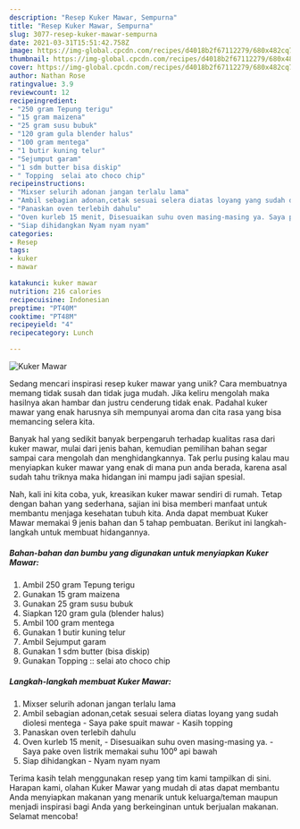 ```yaml
---
description: "Resep Kuker Mawar, Sempurna"
title: "Resep Kuker Mawar, Sempurna"
slug: 3077-resep-kuker-mawar-sempurna
date: 2021-03-31T15:51:42.758Z
image: https://img-global.cpcdn.com/recipes/d4018b2f67112279/680x482cq70/kuker-mawar-foto-resep-utama.jpg
thumbnail: https://img-global.cpcdn.com/recipes/d4018b2f67112279/680x482cq70/kuker-mawar-foto-resep-utama.jpg
cover: https://img-global.cpcdn.com/recipes/d4018b2f67112279/680x482cq70/kuker-mawar-foto-resep-utama.jpg
author: Nathan Rose
ratingvalue: 3.9
reviewcount: 12
recipeingredient:
- "250 gram Tepung terigu"
- "15 gram maizena"
- "25 gram susu bubuk"
- "120 gram gula blender halus"
- "100 gram mentega"
- "1 butir kuning telur"
- "Sejumput garam"
- "1 sdm butter bisa diskip"
- " Topping  selai ato choco chip"
recipeinstructions:
- "Mixser selurih adonan jangan terlalu lama"
- "Ambil sebagian adonan,cetak sesuai selera diatas loyang yang sudah diolesi mentega Saya pake spuit mawar Kasih topping"
- "Panaskan oven terlebih dahulu"
- "Oven kurleb 15 menit, Disesuaikan suhu oven masing-masing ya. Saya pake oven listrik memakai suhu 100⁰ api bawah"
- "Siap dihidangkan Nyam nyam nyam"
categories:
- Resep
tags:
- kuker
- mawar

katakunci: kuker mawar 
nutrition: 216 calories
recipecuisine: Indonesian
preptime: "PT40M"
cooktime: "PT48M"
recipeyield: "4"
recipecategory: Lunch

---
```



![Kuker Mawar](https://img-global.cpcdn.com/recipes/d4018b2f67112279/680x482cq70/kuker-mawar-foto-resep-utama.jpg)

Sedang mencari inspirasi resep kuker mawar yang unik? Cara membuatnya memang tidak susah dan tidak juga mudah. Jika keliru mengolah maka hasilnya akan hambar dan justru cenderung tidak enak. Padahal kuker mawar yang enak harusnya sih mempunyai aroma dan cita rasa yang bisa memancing selera kita.



Banyak hal yang sedikit banyak berpengaruh terhadap kualitas rasa dari kuker mawar, mulai dari jenis bahan, kemudian pemilihan bahan segar sampai cara mengolah dan menghidangkannya. Tak perlu pusing kalau mau menyiapkan kuker mawar yang enak di mana pun anda berada, karena asal sudah tahu triknya maka hidangan ini mampu jadi sajian spesial.


Nah, kali ini kita coba, yuk, kreasikan kuker mawar sendiri di rumah. Tetap dengan bahan yang sederhana, sajian ini bisa memberi manfaat untuk membantu menjaga kesehatan tubuh kita. Anda dapat membuat Kuker Mawar memakai 9 jenis bahan dan 5 tahap pembuatan. Berikut ini langkah-langkah untuk membuat hidangannya.

<!--inarticleads1-->

##### Bahan-bahan dan bumbu yang digunakan untuk menyiapkan Kuker Mawar:

1. Ambil 250 gram Tepung terigu
1. Gunakan 15 gram maizena
1. Gunakan 25 gram susu bubuk
1. Siapkan 120 gram gula (blender halus)
1. Ambil 100 gram mentega
1. Gunakan 1 butir kuning telur
1. Ambil Sejumput garam
1. Gunakan 1 sdm butter (bisa diskip)
1. Gunakan  Topping :: selai ato choco chip




<!--inarticleads2-->

##### Langkah-langkah membuat Kuker Mawar:

1. Mixser selurih adonan jangan terlalu lama
1. Ambil sebagian adonan,cetak sesuai selera diatas loyang yang sudah diolesi mentega - Saya pake spuit mawar - Kasih topping
1. Panaskan oven terlebih dahulu
1. Oven kurleb 15 menit, - Disesuaikan suhu oven masing-masing ya. - Saya pake oven listrik memakai suhu 100⁰ api bawah
1. Siap dihidangkan - Nyam nyam nyam




Terima kasih telah menggunakan resep yang tim kami tampilkan di sini. Harapan kami, olahan Kuker Mawar yang mudah di atas dapat membantu Anda menyiapkan makanan yang menarik untuk keluarga/teman maupun menjadi inspirasi bagi Anda yang berkeinginan untuk berjualan makanan. Selamat mencoba!

